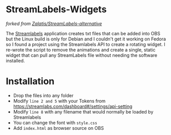 # StreamLabels-Widgets
*forked from [Zalatis/StreamLabels-alternative](https://github.com/Zalatis/StreamLabels-alternative)*

The [Streamlabels](https://streamlabs.com/dashboard#/streamlabels) application creates txt files that can be added into OBS but the Linux build is only for Debian and I couldn't get it working on Fedora so I found a project using the Streamlabels API to create a rotating widget. I re-wrote the script to remove the animations and create a single, static widget that can pull any StreamLabels file without needing the software installed.

# Installation
- Drop the files into any folder
- Modify `line 2 and 5` with your Tokens from https://streamlabs.com/dashboard#/settings/api-setting
- Modify `line 8` with any filename that would normally be loaded by Streamlabels
- You can change the font with `style.css`
- Add `index.html` as browser source on OBS
